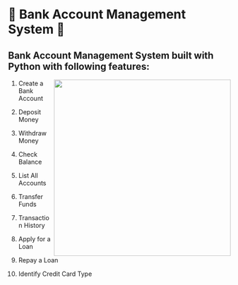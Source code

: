 # 🌟 Bank Account Management System 🌟

## Bank Account Management System built with Python with following features:

<img align="right" width="400" height="400" src="https://img.freepik.com/free-vector/people-taking-out-money-from-bank-concept-illustration_114360-17351.jpg">

1. Create a Bank Account

2. Deposit Money

3. Withdraw Money

4. Check Balance

5. List All Accounts

6. Transfer Funds

7. Transaction History

8. Apply for a Loan

9. Repay a Loan

10. Identify Credit Card Type

